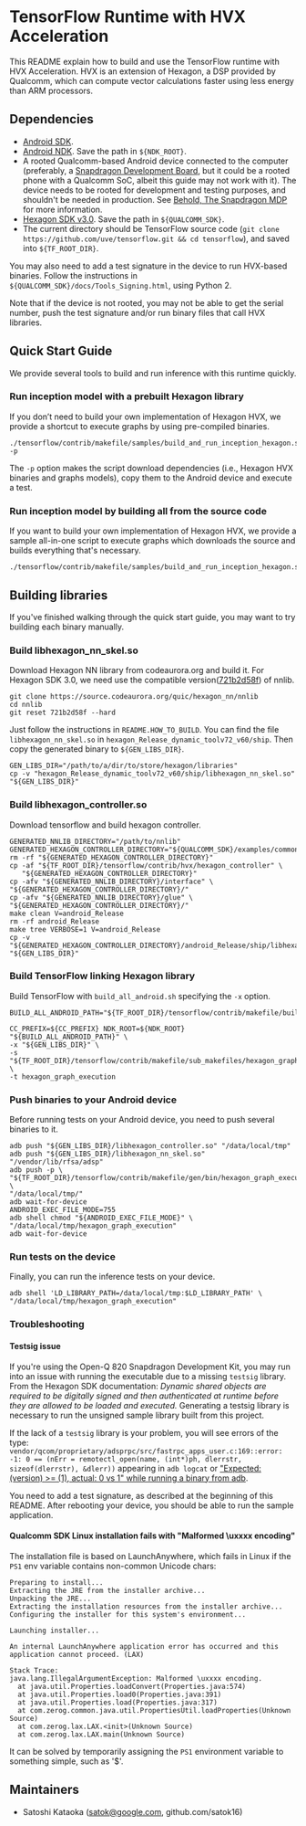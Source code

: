 # TensorFlow Runtime with HVX Acceleration

This README explain how to build and use the TensorFlow runtime with HVX Acceleration. HVX is an extension of Hexagon, a DSP provided by Qualcomm, which can compute vector calculations faster using less energy than ARM processors.

## Dependencies

* [Android SDK](https://developer.android.com/studio/index.html).
* [Android NDK](https://developer.android.com/ndk/index.html). Save the path in `${NDK_ROOT}`.
* A rooted Qualcomm-based Android device connected to the computer (preferably, a [Snapdragon Development Board](https://developer.qualcomm.com/hardware/additional-snapdragon), but it could be a rooted phone with a Qualcomm SoC, albeit this guide may not work with it). The device needs to be rooted for development and testing purposes, and shouldn't be needed in production. See [Behold, The Snapdragon MDP](https://developer.qualcomm.com/blog/behold-snapdragon-mdp) for more information.
* [Hexagon SDK v3.0](https://developer.qualcomm.com/software/hexagon-dsp-sdk/tools). Save the path in `${QUALCOMM_SDK}`.
* The current directory should be TensorFlow source code (`git clone https://github.com/uve/tensorflow.git && cd tensorflow`), and saved into `${TF_ROOT_DIR}`.

You may also need to add a test signature in the device to run HVX-based binaries. Follow the instructions in `${QUALCOMM_SDK}/docs/Tools_Signing.html`, using Python 2.

Note that if the device is not rooted, you may not be able to get the serial number, push the test signature and/or run binary files that call HVX libraries.

## Quick Start Guide

We provide several tools to build and run inference with this runtime quickly.

### Run inception model with a prebuilt Hexagon library

If you don’t need to build your own implementation of Hexagon HVX, we provide a shortcut to execute graphs by using pre-compiled binaries.

```shell
./tensorflow/contrib/makefile/samples/build_and_run_inception_hexagon.sh -p
```

The `-p` option makes the script download dependencies (i.e., Hexagon HVX binaries and graphs models), copy them to the Android device and execute a test.

### Run inception model by building all from the source code

If you want to build your own implementation of Hexagon HVX, we provide a sample all-in-one script to execute graphs which downloads the source and builds everything that's necessary.

```shell
./tensorflow/contrib/makefile/samples/build_and_run_inception_hexagon.sh
```

## Building libraries

If you've finished walking through the quick start guide, you may want to try building each binary manually.

### Build libhexagon\_nn\_skel.so

Download Hexagon NN library from codeaurora.org and build it. For Hexagon SDK 3.0, we need use the compatible version([721b2d58f](https://source.codeaurora.org/quic/hexagon_nn/nnlib/commit/?id=721b2d58f0f4e2d5b182f41e6b7c4db5356bf0fb)) of nnlib.

```shell
git clone https://source.codeaurora.org/quic/hexagon_nn/nnlib
cd nnlib
git reset 721b2d58f --hard
```

Just follow the instructions in `README.HOW_TO_BUILD`. You can find the file `libhexagon_nn_skel.so` in `hexagon_Release_dynamic_toolv72_v60/ship`.
Then copy the generated binary to `${GEN_LIBS_DIR}`.

```shell
GEN_LIBS_DIR="/path/to/a/dir/to/store/hexagon/libraries"
cp -v "hexagon_Release_dynamic_toolv72_v60/ship/libhexagon_nn_skel.so" "${GEN_LIBS_DIR}"
```

### Build libhexagon\_controller.so

Download tensorflow and build hexagon controller.

```shell
GENERATED_NNLIB_DIRECTORY="/path/to/nnlib"
GENERATED_HEXAGON_CONTROLLER_DIRECTORY="${QUALCOMM_SDK}/examples/common/generated_hexagon_controller"
rm -rf "${GENERATED_HEXAGON_CONTROLLER_DIRECTORY}"
cp -af "${TF_ROOT_DIR}/tensorflow/contrib/hvx/hexagon_controller" \
   "${GENERATED_HEXAGON_CONTROLLER_DIRECTORY}"
cp -afv "${GENERATED_NNLIB_DIRECTORY}/interface" \
"${GENERATED_HEXAGON_CONTROLLER_DIRECTORY}/"
cp -afv "${GENERATED_NNLIB_DIRECTORY}/glue" \
"${GENERATED_HEXAGON_CONTROLLER_DIRECTORY}/"
make clean V=android_Release
rm -rf android_Release
make tree VERBOSE=1 V=android_Release
cp -v "${GENERATED_HEXAGON_CONTROLLER_DIRECTORY}/android_Release/ship/libhexagon_controller.so" "${GEN_LIBS_DIR}"
```

### Build TensorFlow linking Hexagon library

Build TensorFlow with `build_all_android.sh` specifying the `-x` option.

```shell
BUILD_ALL_ANDROID_PATH="${TF_ROOT_DIR}/tensorflow/contrib/makefile/build_all_android.sh"

CC_PREFIX=${CC_PREFIX} NDK_ROOT=${NDK_ROOT} "${BUILD_ALL_ANDROID_PATH}" \
-x "${GEN_LIBS_DIR}" \
-s "${TF_ROOT_DIR}/tensorflow/contrib/makefile/sub_makefiles/hexagon_graph_execution/Makefile.in" \
-t hexagon_graph_execution
```

### Push binaries to your Android device

Before running tests on your Android device, you need to push several binaries to it.

```shell
adb push "${GEN_LIBS_DIR}/libhexagon_controller.so" "/data/local/tmp"
adb push "${GEN_LIBS_DIR}/libhexagon_nn_skel.so" "/vendor/lib/rfsa/adsp"
adb push -p \
"${TF_ROOT_DIR}/tensorflow/contrib/makefile/gen/bin/hexagon_graph_execution" \
"/data/local/tmp/"
adb wait-for-device
ANDROID_EXEC_FILE_MODE=755
adb shell chmod "${ANDROID_EXEC_FILE_MODE}" \
"/data/local/tmp/hexagon_graph_execution"
adb wait-for-device
```

### Run tests on the device

Finally, you can run the inference tests on your device.

```shell
adb shell 'LD_LIBRARY_PATH=/data/local/tmp:$LD_LIBRARY_PATH' \
"/data/local/tmp/hexagon_graph_execution"
```

### Troubleshooting

#### Testsig issue

If you're using the Open-Q 820 Snapdragon Development Kit, you may run into an issue with running the executable due to a missing `testsig` library. From the Hexagon SDK documentation: *Dynamic shared objects are required to be digitally signed and then authenticated at runtime before they are allowed to be loaded and executed.* Generating a testsig library is necessary to run the unsigned sample library built from this project.

If the lack of a `testsig` library is your problem, you will see errors of the type:
`vendor/qcom/proprietary/adsprpc/src/fastrpc_apps_user.c:169::error: -1: 0 == (nErr = remotectl_open(name, (int*)ph, dlerrstr, sizeof(dlerrstr), &dlerr))`
appearing in `adb logcat` or ["Expected: (version) >= (1), actual: 0 vs 1" while running a binary from adb](https://github.com/uve/tensorflow/issues/11210).

You need to add a test signature, as described at the beginning of this README. After rebooting your device, you should be able to run the sample application.

#### Qualcomm SDK Linux installation fails with "Malformed \uxxxx encoding"

The installation file is based on LaunchAnywhere, which fails in Linux if the `PS1` env variable contains non-common Unicode chars:

```
Preparing to install...
Extracting the JRE from the installer archive...
Unpacking the JRE...
Extracting the installation resources from the installer archive...
Configuring the installer for this system's environment...

Launching installer...

An internal LaunchAnywhere application error has occurred and this application cannot proceed. (LAX)

Stack Trace:
java.lang.IllegalArgumentException: Malformed \uxxxx encoding.
  at java.util.Properties.loadConvert(Properties.java:574)
  at java.util.Properties.load0(Properties.java:391)
  at java.util.Properties.load(Properties.java:317)
  at com.zerog.common.java.util.PropertiesUtil.loadProperties(Unknown Source)
  at com.zerog.lax.LAX.<init>(Unknown Source)
  at com.zerog.lax.LAX.main(Unknown Source)
```

It can be solved by temporarily assigning the `PS1` environment variable to something simple, such as '$'.

## Maintainers

* Satoshi Kataoka (satok@google.com, github.com/satok16)
